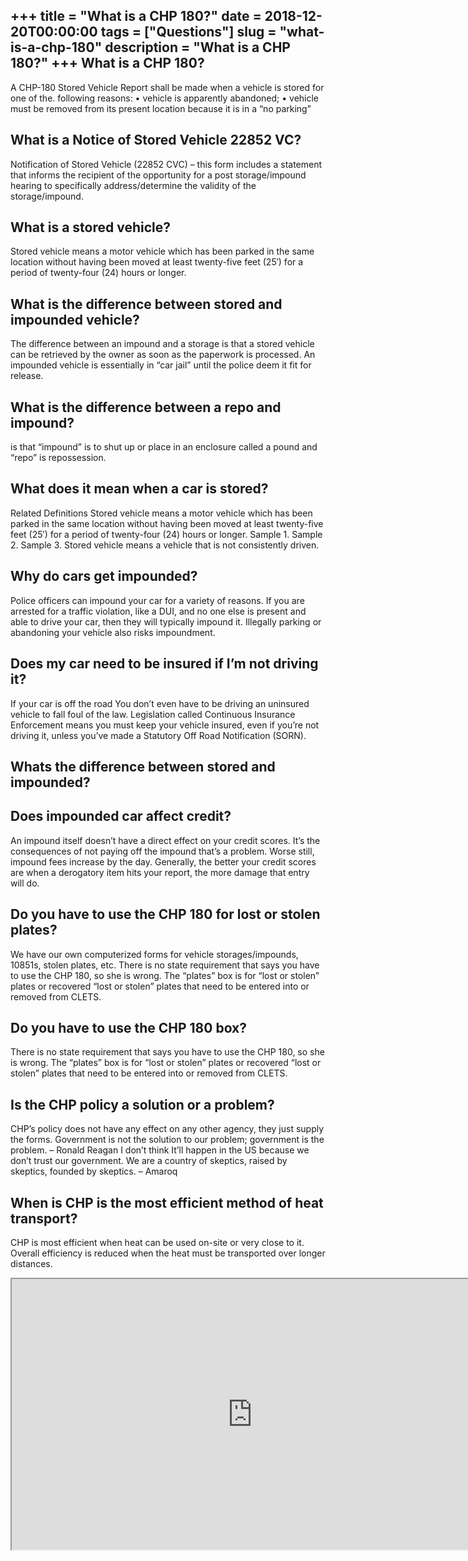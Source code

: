+++
title = "What is a CHP 180?"
date = 2018-12-20T00:00:00
tags = ["Questions"]
slug = "what-is-a-chp-180"
description = "What is a CHP 180?"
+++
What is a CHP 180?
------------------

A CHP-180 Stored Vehicle Report shall be made when a vehicle is stored for one of the. following reasons: • vehicle is apparently abandoned; • vehicle must be removed from its present location because it is in a “no parking”

What is a Notice of Stored Vehicle 22852 VC?
--------------------------------------------

Notification of Stored Vehicle (22852 CVC) – this form includes a statement that informs the recipient of the opportunity for a post storage/impound hearing to specifically address/determine the validity of the storage/impound.

What is a stored vehicle?
-------------------------

Stored vehicle means a motor vehicle which has been parked in the same location without having been moved at least twenty-five feet (25′) for a period of twenty-four (24) hours or longer.

What is the difference between stored and impounded vehicle?
------------------------------------------------------------

The difference between an impound and a storage is that a stored vehicle can be retrieved by the owner as soon as the paperwork is processed. An impounded vehicle is essentially in “car jail” until the police deem it fit for release.

What is the difference between a repo and impound?
--------------------------------------------------

is that “impound” is to shut up or place in an enclosure called a pound and “repo” is repossession.

What does it mean when a car is stored?
---------------------------------------

Related Definitions Stored vehicle means a motor vehicle which has been parked in the same location without having been moved at least twenty-five feet (25′) for a period of twenty-four (24) hours or longer. Sample 1. Sample 2. Sample 3. Stored vehicle means a vehicle that is not consistently driven.

Why do cars get impounded?
--------------------------

Police officers can impound your car for a variety of reasons. If you are arrested for a traffic violation, like a DUI, and no one else is present and able to drive your car, then they will typically impound it. Illegally parking or abandoning your vehicle also risks impoundment.

Does my car need to be insured if I’m not driving it?
-----------------------------------------------------

If your car is off the road You don’t even have to be driving an uninsured vehicle to fall foul of the law. Legislation called Continuous Insurance Enforcement means you must keep your vehicle insured, even if you’re not driving it, unless you’ve made a Statutory Off Road Notification (SORN).

Whats the difference between stored and impounded?
--------------------------------------------------

Does impounded car affect credit?
---------------------------------

An impound itself doesn’t have a direct effect on your credit scores. It’s the consequences of not paying off the impound that’s a problem. Worse still, impound fees increase by the day. Generally, the better your credit scores are when a derogatory item hits your report, the more damage that entry will do.

Do you have to use the CHP 180 for lost or stolen plates?
---------------------------------------------------------

We have our own computerized forms for vehicle storages/impounds, 10851s, stolen plates, etc. There is no state requirement that says you have to use the CHP 180, so she is wrong. The “plates” box is for “lost or stolen” plates or recovered “lost or stolen” plates that need to be entered into or removed from CLETS.

Do you have to use the CHP 180 box?
-----------------------------------

There is no state requirement that says you have to use the CHP 180, so she is wrong. The “plates” box is for “lost or stolen” plates or recovered “lost or stolen” plates that need to be entered into or removed from CLETS.

Is the CHP policy a solution or a problem?
------------------------------------------

CHP’s policy does not have any effect on any other agency, they just supply the forms. Government is not the solution to our problem; government is the problem. – Ronald Reagan I don’t think It’ll happen in the US because we don’t trust our government. We are a country of skeptics, raised by skeptics, founded by skeptics. – Amaroq

When is CHP is the most efficient method of heat transport?
-----------------------------------------------------------

CHP is most efficient when heat can be used on-site or very close to it. Overall efficiency is reduced when the heat must be transported over longer distances.

<iframe allow="accelerometer; autoplay; clipboard-write; encrypted-media; gyroscope; picture-in-picture" allowfullscreen="" class="__youtube_prefs__  epyt-is-override  no-lazyload" data-no-lazy="1" data-origheight="433" data-origwidth="770" data-skipgform_ajax_framebjll="" height="433" id="_ytid_28249" loading="lazy" src="https://www.youtube.com/embed/RPaZb2ZBYTA?enablejsapi=1&autoplay=0&cc_load_policy=0&cc_lang_pref=&iv_load_policy=1&loop=0&modestbranding=0&rel=1&fs=1&playsinline=0&autohide=2&theme=dark&color=red&controls=1&" title="YouTube player" width="770"></iframe>